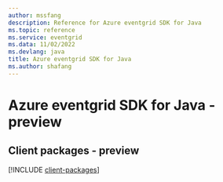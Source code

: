 ```yaml
---
author: mssfang
description: Reference for Azure eventgrid SDK for Java
ms.topic: reference
ms.service: eventgrid
ms.data: 11/02/2022
ms.devlang: java
title: Azure eventgrid SDK for Java
ms.author: shafang
---
```

# Azure eventgrid SDK for Java - preview

## Client packages - preview
[!INCLUDE [client-packages](eventgrid-client-index.md)]